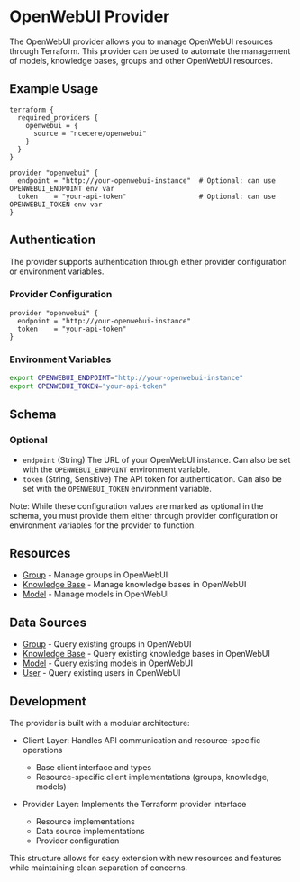 # OpenWebUI Provider

The OpenWebUI provider allows you to manage OpenWebUI resources through Terraform. This provider can be used to automate the management of models, knowledge bases, groups and other OpenWebUI resources.

## Example Usage

```hcl
terraform {
  required_providers {
    openwebui = {
      source = "ncecere/openwebui"
    }
  }
}

provider "openwebui" {
  endpoint = "http://your-openwebui-instance"  # Optional: can use OPENWEBUI_ENDPOINT env var
  token    = "your-api-token"                  # Optional: can use OPENWEBUI_TOKEN env var
}
```

## Authentication

The provider supports authentication through either provider configuration or environment variables.

### Provider Configuration

```hcl
provider "openwebui" {
  endpoint = "http://your-openwebui-instance"
  token    = "your-api-token"
}
```

### Environment Variables

```bash
export OPENWEBUI_ENDPOINT="http://your-openwebui-instance"
export OPENWEBUI_TOKEN="your-api-token"
```

## Schema

### Optional

- `endpoint` (String) The URL of your OpenWebUI instance. Can also be set with the `OPENWEBUI_ENDPOINT` environment variable.
- `token` (String, Sensitive) The API token for authentication. Can also be set with the `OPENWEBUI_TOKEN` environment variable.

Note: While these configuration values are marked as optional in the schema, you must provide them either through provider configuration or environment variables for the provider to function.

## Resources

- [Group](./resources/group.md) - Manage groups in OpenWebUI
- [Knowledge Base](./resources/knowledge.md) - Manage knowledge bases in OpenWebUI
- [Model](./resources/model.md) - Manage models in OpenWebUI

## Data Sources

- [Group](./data-sources/group.md) - Query existing groups in OpenWebUI
- [Knowledge Base](./data-sources/knowledge.md) - Query existing knowledge bases in OpenWebUI
- [Model](./data-sources/model.md) - Query existing models in OpenWebUI
- [User](./data-sources/user.md) - Query existing users in OpenWebUI

## Development

The provider is built with a modular architecture:

- Client Layer: Handles API communication and resource-specific operations
  - Base client interface and types
  - Resource-specific client implementations (groups, knowledge, models)

- Provider Layer: Implements the Terraform provider interface
  - Resource implementations
  - Data source implementations
  - Provider configuration

This structure allows for easy extension with new resources and features while maintaining clean separation of concerns.
